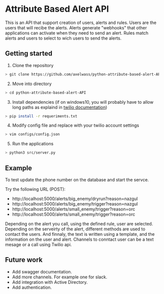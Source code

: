# Attribute Based Alert API

This is an API that support creation of users, alerts and rules.
Users are the users that will recibe the alerts.
Alerts generate "webhooks" that other applications can activate when they need to send an alert.
Rules match alerts and users to select to wich users to send the alerts.

## Getting started

1. Clone the repository

```bash
> git clone https://github.com/axelwass/python-attribute-based-alert-API.git
```

2. Move into directory

```bash
> cd python-attribute-based-alert-API
```

3. Install dependencies (if on windows10, you will probably have to allow long paths as explaind in [twilio documentation](https://github.com/twilio/twilio-python#installation]))

```bash
> pip install -r requeriments.txt
```

4. Modify config file and replace with your twilio account settings

```bash
> vim configs/config.json
```

5. Run the applications

```bash
> python3 src/server.py
```

## Example

To test update the phone number on the database and start the servce.

Try the following URL (POST):
* http://localhost:5000/alerts/big_enemy/dryrun?reason=nazgul
* http://localhost:5000/alerts/big_enemy/trigger?reason=nazgul
* http://localhost:5000/alerts/small_enemy/trigger?reason=orc
* http://localhost:5000/alerts/small_enemy/trigger?reason=orc

Depending on the alert you call, using the defined rule, user are selected. 
Depending on the serveirty of the alert, different methods are used to contact the users.
And finnaly, the text is written using a template, and the information on the user and alert.
Channels to conntact user can be a text mesage or a call using Twilio api.

## Future work
* Add swagger documentation.
* Add more channels. For example one for slack.
* Add integration with Active Directory.
* Add authentication.